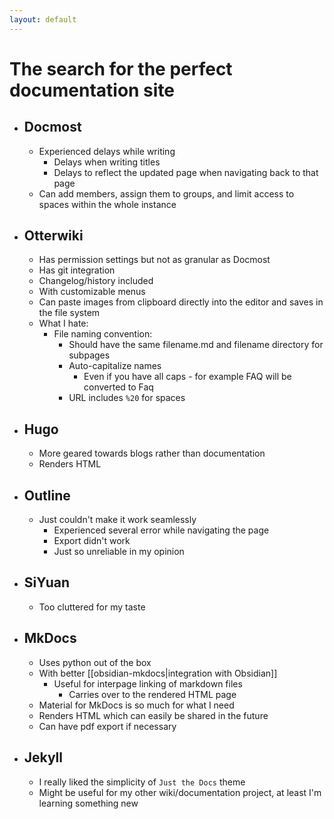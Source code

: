 ```yaml
---
layout: default
---
```


# The search for the perfect documentation site
- ## Docmost
	- Experienced delays while writing
		- Delays when writing titles
		- Delays to reflect the updated page when navigating back to that page
	- Can add members, assign them to groups, and limit access to spaces within the whole instance
- ## Otterwiki
	- Has permission settings but not as granular as Docmost
	- Has git integration
	- Changelog/history included
	- With customizable menus
	- Can paste images from clipboard directly into the editor and saves in the file system
	- What I hate:
		- File naming convention:
			- Should have the same filename.md and filename directory for subpages
			- Auto-capitalize names
				- Even if you have all caps - for example FAQ will be converted to Faq
			- URL includes `%20` for spaces
- ## Hugo
	- More geared towards blogs rather than documentation
	- Renders HTML
- ## Outline
	- Just couldn't make it work seamlessly
		- Experienced several error while navigating the page
		- Export didn't work
		- Just so unreliable in my opinion
- ## SiYuan
	- Too cluttered for my taste
- ## MkDocs
	- Uses python out of the box
	- With better [[obsidian-mkdocs|integration with Obsidian]]
		- Useful for interpage linking of markdown files
			- Carries over to the rendered HTML page
	- Material for MkDocs is so much for what I need
	- Renders HTML which can easily be shared in the future
	- Can have pdf export if necessary
- ## Jekyll
	- I really liked the simplicity of `Just the Docs` theme
	- Might be useful for my other wiki/documentation project, at least I'm learning something new
